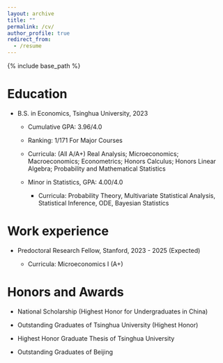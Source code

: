 ```yaml
---
layout: archive
title: ""
permalink: /cv/
author_profile: true
redirect_from:
  - /resume
---
```


{% include base_path %}

Education
======
* B.S. in Economics, Tsinghua University, 2023

  * Cumulative GPA: 3.96/4.0  

  * Ranking: 1/171 For Major Courses 

  * Curricula: (All A/A+) Real Analysis; Microeconomics; Macroeconomics; Econometrics; Honors Calculus; Honors Linear Algebra; Probability and Mathematical Statistics

  * Minor in Statistics, GPA: 4.00/4.0  
    
    * Curricula: Probability Theory, Multivariate Statistical Analysis, Statistical Inference, ODE, Bayesian Statistics


Work experience
======
* Predoctoral Research Fellow, Stanford, 2023 - 2025 (Expected)

  * Curricula: Microeconomics I (A+)


Honors and Awards
======

* National Scholarship (Highest Honor for Undergraduates in China)

* Outstanding Graduates of Tsinghua University (Highest Honor)

* Highest Honor Graduate Thesis of Tsinghua University

* Outstanding Graduates of Beijing

